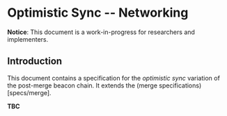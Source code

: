 # Optimistic Sync -- Networking

**Notice**: This document is a work-in-progress for researchers and implementers.

## Introduction

This document contains a specification for the *optimistic sync* variation of
the post-merge beacon chain. It extends the (merge
specifications)[specs/merge].

**TBC**
